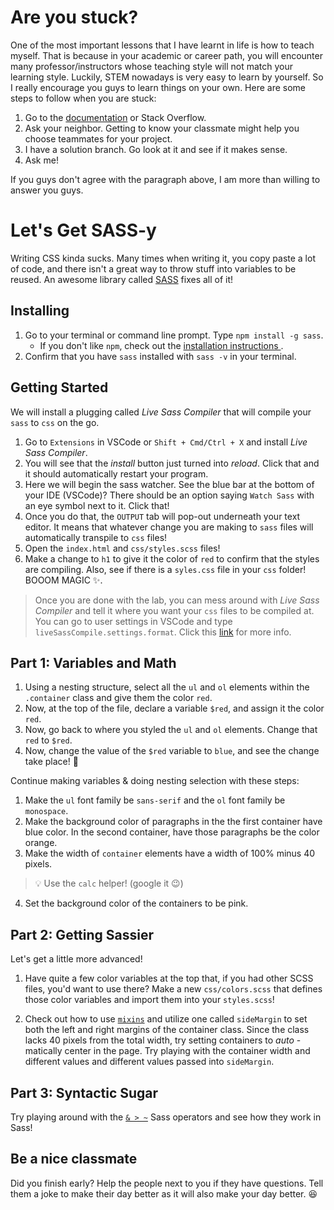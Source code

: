 # Are you stuck?

One of the most important lessons that I have learnt in life is how to teach myself. That is because in your academic or career path, you will encounter many professor/instructors whose teaching style will not match your learning style. Luckily, STEM nowadays is very easy to learn by yourself. So I really encourage you guys to learn things on your own. Here are some steps to follow when you are stuck:
  1. Go to the [documentation](http://sass-lang.com/documentation/file.SASS_REFERENCE.html) or Stack Overflow.
  2. Ask your neighbor. Getting to know your classmate might help you choose teammates for your project.
  3. I have a solution branch. Go look at it and see if it makes sense.
  4. Ask me!
  
If you guys don't agree with the paragraph above, I am more than willing to answer you guys.

# Let's Get SASS-y

Writing CSS kinda sucks. Many times when writing it, you copy paste a lot of code, and there isn't a great way to throw stuff into variables to be reused. An awesome library called [SASS](http://sass-lang.com/) fixes all of it!

## Installing

1. Go to your terminal or command line prompt. Type `npm install -g sass`.
    * If you don't like `npm`, check out the [installation instructions ](http://sass-lang.com/install).
2. Confirm that you have `sass` installed with `sass -v` in your terminal.

## Getting Started
We will install a plugging called *Live Sass Compiler* that will compile your `sass` to `css` on the go.
1. Go to `Extensions` in VSCode or `Shift + Cmd/Ctrl + X` and install *Live Sass Compiler*.
2. You will see that the *install* button just turned into *reload*. Click that and it should automatically restart your program.
3. Here we will begin the sass watcher. See the blue bar at the bottom of your IDE (VSCode)? There should be an option saying `Watch Sass` with an eye symbol next to it. Click that!
4. Once you do that, the `OUTPUT` tab will pop-out underneath your text editor. It means that whatever change you are making to `sass` files will automatically transpile to `css` files!
5. Open the `index.html` and `css/styles.scss` files!
6. Make a change to `h1` to give it the color of `red` to confirm that the styles are compiling. Also, see if there is a `syles.css` file in your `css` folder! BOOOM MAGIC :sparkles:.
  > Once you are done with the lab, you can mess around with *Live Sass Compiler* and tell it where you want your `css` files to be compiled at. You can go to user settings in VSCode and type `liveSassCompile.settings.format`. Click this [link](https://github.com/ritwickdey/vscode-live-sass-compiler/blob/master/docs/settings.md) for more info.

## Part 1: Variables and Math

1. Using a nesting structure, select all the `ul` and `ol` elements within the `.container` class and give them the color `red`.
2. Now, at the top of the file, declare a variable `$red`, and assign it the color `red`.
3. Now, go back to where you styled the `ul` and `ol` elements. Change that `red` to `$red`.
4. Now, change the value of the `$red` variable to `blue`, and see the change take place! :eyes:

Continue making variables & doing nesting selection with these steps:

1. Make the `ul` font family be `sans-serif` and the `ol` font family be `monospace`.
2. Make the background color of paragraphs in the the first container have blue color. In the second container, have those paragraphs be the color orange.
3. Make the width of `container` elements have a width of 100% minus 40 pixels.
> :bulb: Use the `calc` helper! (google it :wink:)
4. Set the background color of the containers to be pink.

## Part 2: Getting Sassier

Let's get a little more advanced!

1. Have quite a few color variables at the top that, if you had other SCSS files, you'd want to use there? Make a new `css/colors.scss` that defines those color variables and import them into your `styles.scss`!

2. Check out how to use [`mixins`](http://sass-lang.com/guide) and utilize one called `sideMargin` to set both the left and right margins of the container class. Since the class lacks 40 pixels from the total width, try setting containers to *auto* -matically center in the page. Try playing with the container width and different values and different values passed into `sideMargin`.

## Part 3: Syntactic Sugar
Try playing around with the [`& > ~`](https://css-tricks.com/the-sass-ampersand/) Sass operators and see how they work in Sass!

## Be a nice classmate

Did you finish early? Help the people next to you if they have questions. Tell them a joke to make their day better as it will also make your day better. :satisfied:
